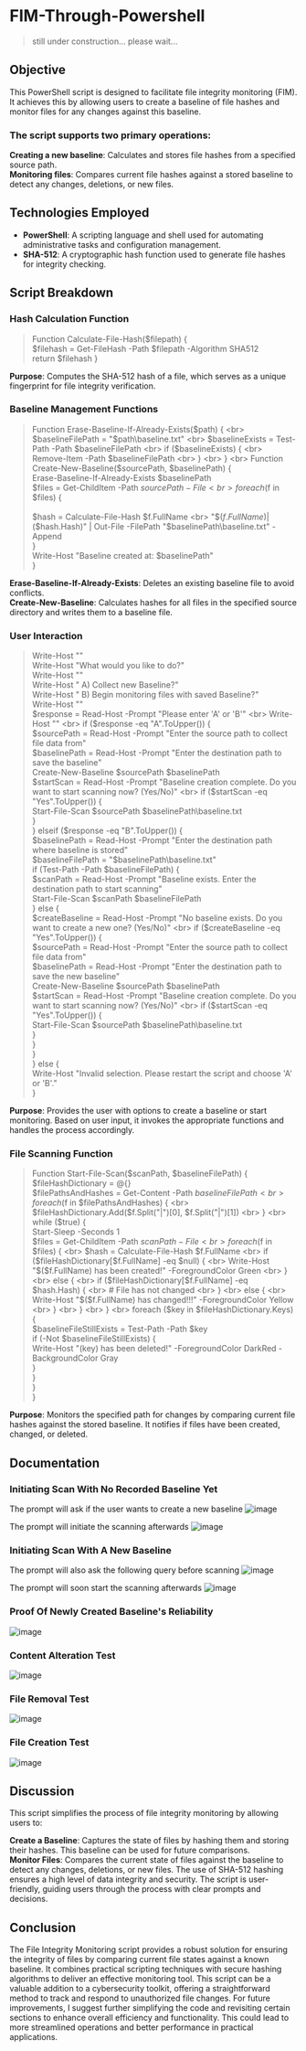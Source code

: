 # FIM-Through-Powershell

> still under construction... please wait...

## Objective
This PowerShell script is designed to facilitate file integrity monitoring (FIM). It achieves this by allowing users to create a baseline of file hashes and monitor files for any changes against this baseline. 
### The script supports two primary operations:
<b>Creating a new baseline</b>: Calculates and stores file hashes from a specified source path.<br>
<b>Monitoring files</b>: Compares current file hashes against a stored baseline to detect any changes, deletions, or new files.

## Technologies Employed

- <b>PowerShell</b>: A scripting language and shell used for automating administrative tasks and configuration management.
- <b>SHA-512</b>: A cryptographic hash function used to generate file hashes for integrity checking.

## Script Breakdown
### Hash Calculation Function

> Function Calculate-File-Hash($filepath) { <br>
    $filehash = Get-FileHash -Path $filepath -Algorithm SHA512 <br>
    return $filehash
}

<b>Purpose</b>: Computes the SHA-512 hash of a file, which serves as a unique fingerprint for file integrity verification.

### Baseline Management Functions

> Function Erase-Baseline-If-Already-Exists($path) { <br>
    $baselineFilePath = "$path\baseline.txt" <br>
    $baselineExists = Test-Path -Path $baselineFilePath <br>
    if ($baselineExists) { <br>
        Remove-Item -Path $baselineFilePath <br>
    } <br> 
} <br>
Function Create-New-Baseline($sourcePath, $baselinePath) { <br> 
    Erase-Baseline-If-Already-Exists $baselinePath <br> 
    $files = Get-ChildItem -Path $sourcePath -File <br> 
    foreach ($f in $files) { <br>  
        $hash = Calculate-File-Hash $f.FullName <br> 
        "$($f.FullName)|$($hash.Hash)" | Out-File -FilePath "$baselinePath\baseline.txt" -Append <br> 
    } <br> 
    Write-Host "Baseline created at: $baselinePath" <br>
}

<b>Erase-Baseline-If-Already-Exists</b>: Deletes an existing baseline file to avoid conflicts.<br>
<b>Create-New-Baseline</b>: Calculates hashes for all files in the specified source directory and writes them to a baseline file.

### User Interaction

> Write-Host "" <br>
Write-Host "What would you like to do?" <br>
Write-Host "" <br>
Write-Host "    A) Collect new Baseline?" <br>
Write-Host "    B) Begin monitoring files with saved Baseline?" <br>
Write-Host "" <br>
$response = Read-Host -Prompt "Please enter 'A' or 'B'" <br>
Write-Host "" <br>
if ($response -eq "A".ToUpper()) { <br>
    $sourcePath = Read-Host -Prompt "Enter the source path to collect file data from" <br>
    $baselinePath = Read-Host -Prompt "Enter the destination path to save the baseline" <br>
    Create-New-Baseline $sourcePath $baselinePath <br>
    $startScan = Read-Host -Prompt "Baseline creation complete. Do you want to start scanning now? (Yes/No)" <br>
    if ($startScan -eq "Yes".ToUpper()) { <br>
        Start-File-Scan $sourcePath $baselinePath\baseline.txt <br>
    } <br>
} elseif ($response -eq "B".ToUpper()) { <br>
    $baselinePath = Read-Host -Prompt "Enter the destination path where baseline is stored" <br>
    $baselineFilePath = "$baselinePath\baseline.txt" <br>
    if (Test-Path -Path $baselineFilePath) { <br>
        $scanPath = Read-Host -Prompt "Baseline exists. Enter the destination path to start scanning" <br>
        Start-File-Scan $scanPath $baselineFilePath <br>
    } else { <br>
        $createBaseline = Read-Host -Prompt "No baseline exists. Do you want to create a new one? (Yes/No)" <br>
        if ($createBaseline -eq "Yes".ToUpper()) { <br>
            $sourcePath = Read-Host -Prompt "Enter the source path to collect file data from" <br>
            $baselinePath = Read-Host -Prompt "Enter the destination path to save the new baseline" <br>
            Create-New-Baseline $sourcePath $baselinePath <br>
            $startScan = Read-Host -Prompt "Baseline creation complete. Do you want to start scanning now? (Yes/No)" <br>
            if ($startScan -eq "Yes".ToUpper()) { <br>
                Start-File-Scan $sourcePath $baselinePath\baseline.txt <br>
            }<br>
        }<br>
    }<br>
} else {<br>
    Write-Host "Invalid selection. Please restart the script and choose 'A' or 'B'." <br>
}

<b>Purpose</b>: Provides the user with options to create a baseline or start monitoring. Based on user input, it invokes the appropriate functions and handles the process accordingly.

### File Scanning Function

> Function Start-File-Scan($scanPath, $baselineFilePath) { <br>
    $fileHashDictionary = @{} <br>
    $filePathsAndHashes = Get-Content -Path $baselineFilePath <br>
    foreach ($f in $filePathsAndHashes) { <br> 
        $fileHashDictionary.Add($f.Split("|")[0], $f.Split("|")[1]) <br> 
    } <br>
    while ($true) { <br> 
        Start-Sleep -Seconds 1 <br> 
        $files = Get-ChildItem -Path $scanPath -File <br>
        foreach ($f in $files) { <br> 
            $hash = Calculate-File-Hash $f.FullName <br>
            if ($fileHashDictionary[$f.FullName] -eq $null) { <br> 
                Write-Host "$($f.FullName) has been created!" -ForegroundColor Green <br> 
            } <br>
            else { <br>
                if ($fileHashDictionary[$f.FullName] -eq $hash.Hash) { <br>
                    # File has not changed <br>
                } <br>
                else { <br> 
                    Write-Host "$($f.FullName) has changed!!!" -ForegroundColor Yellow <br>
                } <br>
            } <br>
        } <br>
        foreach ($key in $fileHashDictionary.Keys) { <br>
            $baselineFileStillExists = Test-Path -Path $key <br>
            if (-Not $baselineFileStillExists) { <br>
                Write-Host "$($key) has been deleted!" -ForegroundColor DarkRed -BackgroundColor Gray <br>
            } <br>
        }<br>
    }<br>
}

<b>Purpose</b>: Monitors the specified path for changes by comparing current file hashes against the stored baseline. It notifies if files have been created, changed, or deleted.

## Documentation
### Initiating Scan With No Recorded Baseline Yet
The prompt will ask if the user wants to create a new baseline
![image](https://github.com/user-attachments/assets/a0e67ec3-229d-4aaa-8b8f-dc0ec4fbd099)

The prompt will initiate the scanning afterwards
![image](https://github.com/user-attachments/assets/9cd9e41f-33b2-4857-af24-ec67d35f4319)

### Initiating Scan With A New Baseline
The prompt will also ask the following query before scanning
![image](https://github.com/user-attachments/assets/efc296ab-edb8-4681-b2c8-0a893f0ff0bf)

The prompt will soon start the scanning afterwards
![image](https://github.com/user-attachments/assets/731526a0-995b-460c-a4ee-43cf7c636ed1)

### Proof Of Newly Created Baseline's Reliability
![image](https://github.com/user-attachments/assets/3d2d0e85-bc84-41b6-8a29-4163284bea30)

### Content Alteration Test
![image](https://github.com/user-attachments/assets/2a293724-d10f-4e2e-b2ed-208dd2da9fe5)

### File Removal Test
![image](https://github.com/user-attachments/assets/5c059b5f-29c0-4914-9cd4-cc24feb71574)

### File Creation Test
![image](https://github.com/user-attachments/assets/7490c83e-f02e-4c70-afaf-8334c686468a)

## Discussion
This script simplifies the process of file integrity monitoring by allowing users to:

<b>Create a Baseline</b>: Captures the state of files by hashing them and storing their hashes. This baseline can be used for future comparisons.<br>
<b>Monitor Files</b>: Compares the current state of files against the baseline to detect any changes, deletions, or new files.
The use of SHA-512 hashing ensures a high level of data integrity and security. The script is user-friendly, guiding users through the process with clear prompts and decisions.

## Conclusion
The File Integrity Monitoring script provides a robust solution for ensuring the integrity of files by comparing current file states against a known baseline. It combines practical scripting techniques with secure hashing algorithms to deliver an effective monitoring tool. This script can be a valuable addition to a cybersecurity toolkit, offering a straightforward method to track and respond to unauthorized file changes. For future improvements, I suggest further simplifying the code and revisiting certain sections to enhance overall efficiency and functionality. This could lead to more streamlined operations and better performance in practical applications.

